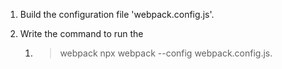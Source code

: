 1. Build the configuration file 'webpack.config.js'.

2. Write the command to run the 
   1. > webpack npx webpack --config webpack.config.js.